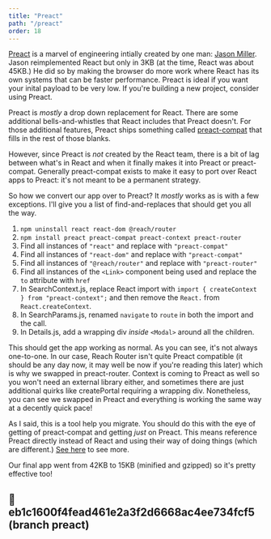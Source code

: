 ```yaml
---
title: "Preact"
path: "/preact"
order: 18
---
```


[Preact][preact] is a marvel of engineering intially created by one man: [Jason Miller][jm]. Jason reimplemented React but only in 3KB (at the time, React was about 45KB.) He did so by making the browser do more work where React has its own systems that can be faster performance. Preact is ideal if you want your inital payload to be very low. If you're building a new project, consider using Preact.

Preact is _mostly_ a drop down replacement for React. There are some additional bells-and-whistles that React includes that Preact doesn't. For those additional features, Preact ships something called [preact-compat][pc] that fills in the rest of those blanks.

However, since Preact is _not_ created by the React team, there is a bit of lag between what's in React and when it finally makes it into Preact or preact-compat. Generally preact-compat exists to make it easy to port over React apps to Preact: it's not meant to be a permanent strategy.

So how we convert our app over to Preact? It _mostly_ works as is with a few exceptions. I'll give you a list of find-and-replaces that should get you all the way.

1. `npm uninstall react react-dom @reach/router`
1. `npm install preact preact-compat preact-context preact-router`
1. Find all instances of `"react"` and replace with `"preact-compat"`
1. Find all instances of `"react-dom"` and replace with `"preact-compat"`
1. Find all instances of `"@reach/router"` and replace with `"preact-router"`
1. Find all instances of the `<Link>` component being used and replace the `to` attribute with `href`
1. In SearchContext.js, replace React import with `import { createContext } from "preact-context";` and then remove the `React.` from `React.createContext`.
1. In SearchParams.js, renamed `navigate` to `route` in both the import and the call.
1. In Details.js, add a wrapping div _inside_ `<Modal>` around all the children.

This should get the app working as normal. As you can see, it's not always one-to-one. In our case, Reach Router isn't quite Preact compatible (it should be any day now, it may well be now if you're reading this later) which is why we swapped in preact-router. Context is coming to Preact as well so you won't need an external library either, and sometimes there are just additional quirks like createPortal requiring a wrapping div. Nonetheless, you can see we swapped in Preact and everything is working the same way at a decently quick pace!

As I said, this is a tool help you migrate. You should do this with the eye of getting of preact-compat and getting _just_ on Preact. This means reference Preact directly instead of React and using their way of doing things (which are different.) [See here][react-vs-preact] to see more.

Our final app went from 42KB to 15KB (minified and gzipped) so it's pretty effective too!

## 🌳 eb1c1600f4fead461e2a3f2d6668ac4ee734fcf5 (branch preact)

[preact]: https://preactjs.com/
[jm]: https://twitter.com/_developit
[pc]: https://github.com/developit/preact-compat
[react-vs-preact]: https://preactjs.com/guide/differences-to-react
